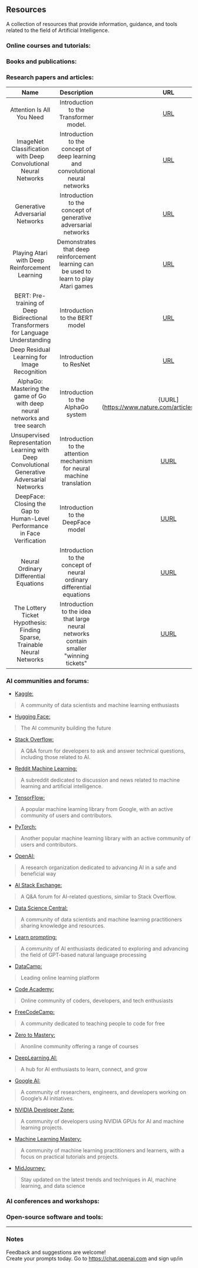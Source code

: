 ## Resources

A collection of resources that provide information, guidance, and tools related to the field of Artificial Intelligence.

### Online courses and tutorials: 

### Books and publications: 

### Research papers and articles: 
|  Name  |  Description  |  URL  | Year 
| :-----:| :------------:| :----:| :----:   
| Attention Is All You Need |  Introduction to the Transformer model. |  [URL](https://arxiv.org/abs/1706.03762)  | 2017
| ImageNet Classification with Deep Convolutional Neural Networks | Introduction to the concept of deep learning and convolutional neural networks| [URL](https://papers.nips.cc/paper/4824-imagenet-classification-with-deep-convolutional-neural-networks.pdf) | 2012
| Generative Adversarial Networks | Introduction to the concept of generative adversarial networks  | [URL](https://arxiv.org/abs/1406.2661)  | 2014
| Playing Atari with Deep Reinforcement Learning | Demonstrates that deep reinforcement learning can be used to learn to play Atari games                                    | [URL](https://www.cs.toronto.edu/~vmnih/docs/dqn.pdf) | 2013
|  BERT: Pre-training of Deep Bidirectional Transformers for Language Understanding | Introduction to the BERT model | [URL](https://arxiv.org/abs/1810.04805)| 2018
|  Deep Residual Learning for Image Recognition | Introduction to ResNet | [URL](https://arxiv.org/abs/1512.03385)  | 2016
| AlphaGo: Mastering the game of Go with deep neural networks and tree search  | Introduction to the AlphaGo system | {UURL](https://www.nature.com/articles/nature16961) | 2016
| Unsupervised Representation Learning with Deep Convolutional Generative Adversarial Networks| Introduction to the attention mechanism for neural machine translation                                   |  [UURL](https://arxiv.org/abs/1511.06434)   | 2016
| DeepFace: Closing the Gap to Human-Level Performance in Face Verification | Introduction to the DeepFace model|  [UURL](https://www.cs.toronto.edu/~ranzato/publications/taigman_cvpr14.pdf)   | 2014
|  Neural Ordinary Differential Equations | Introduction to the concept of neural ordinary differential equations |  [UURL](https://arxiv.org/abs/1806.07366)   | 2018
|  The Lottery Ticket Hypothesis: Finding Sparse, Trainable Neural Networks |  Introduction to the idea that large neural networks contain smaller "winning tickets"  |  [UURL](https://arxiv.org/abs/1803.03635)   |2019

### AI communities and forums: 
* [Kaggle:](https://www.kaggle.com/)
> A community of data scientists and machine learning enthusiasts
* [Hugging Face:](https://huggingface.co/) 
> The AI community building the future
* [Stack Overflow:](https://stackoverflow.com/) 
> A Q&A forum for developers to ask and answer technical questions, including those related to AI.
* [Reddit Machine Learning:](https://www.reddit.com/r/MachineLearning/) 
> A subreddit dedicated to discussion and news related to machine learning and artificial intelligence.
* [TensorFlow:](https://www.tensorflow.org/community) 
> A popular machine learning library from Google, with an active community of users and contributors.
* [PyTorch:](https://discuss.pytorch.org/) 
> Another popular machine learning library with an active community of users and contributors.
* [OpenAI:](https://community.openai.com/) 
> A research organization dedicated to advancing AI in a safe and beneficial way
* [AI Stack Exchange:](https://ai.stackexchange.com/) 
> A Q&A forum for AI-related questions, similar to Stack Overflow.
* [Data Science Central:](https://www.datasciencecentral.com/) 
> A community of data scientists and machine learning practitioners sharing knowledge and resources.
* [Learn prompting:](https://learnprompting.org/) 
> A community of AI enthusiasts dedicated to exploring and advancing the field of GPT-based natural language processing
* [DataCamp:](https://www.datacamp.com/) 
> Leading online learning platform
* [Code Academy:](https://www.codecademy.com/) 
> Online community of coders, developers, and tech enthusiasts
* [FreeCodeCamp:](https://www.freecodecamp.org/) 
> A community dedicated to teaching people to code for free
* [Zero to Mastery:](https://zerotomastery.io/) 
> Anonline community offering a range of courses
* [DeepLearning.AI:](https://www.deeplearning.ai/blog/category/community/)
> A hub for AI enthusiasts to learn, connect, and grow
* [Google AI:](https://ai.google/) 
> A community of researchers, engineers, and developers working on Google’s AI initiatives.
* [NVIDIA Developer Zone:](https://developer.nvidia.com/) 
> A community of developers using NVIDIA GPUs for AI and machine learning projects.
* [Machine Learning Mastery:](https://machinelearningmastery.com/start-here/) 
> A community of machine learning practitioners and learners, with a focus on practical tutorials and projects.
* [MidJourney:](https://www.midjourney.com/home/?callbackUrl=%2Fapp%2F) 
> Stay updated on the latest trends and techniques in AI, machine learning, and data science

### AI conferences and workshops: 

### Open-source software and tools: 
---
### Notes
Feedback and suggestions are welcome! <br>
Create your prompts today.
Go to https://chat.openai.com and sign up/in <br>
